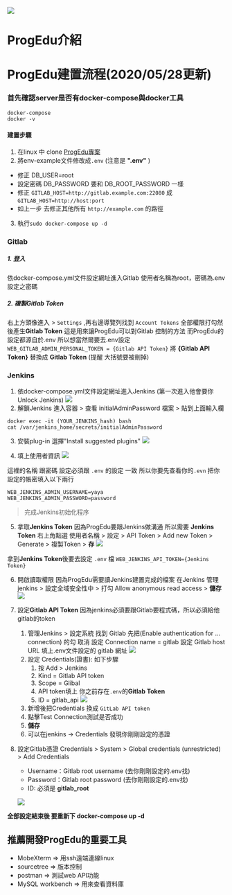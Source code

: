 ![](https://github.com/fcumselab/ProgEdu/blob/developer/server/front/src/assets/img/logo.png)
# ProgEdu介紹

# ProgEdu建置流程(2020/05/28更新)

### 首先確認server是否有docker-compose與docker工具
```
docker-compose  
docker -v
```
#### 建置步驟
1. 在linux 中 clone [ProgEdu專案](https://github.com/fcumselab/ProgEdu)
2. 將env-example文件修改成`.env` (注意是 **".env"** ) 
*  修正 DB_USER=root
*  設定密碼 DB_PASSWORD 要和 DB_ROOT_PASSWORD 一樣 
*  修正 `GITLAB_HOST=http://gitlab.example.com:22080` 成 
   `GITLAB_HOST=http://host:port`
*  如上一步 去修正其他所有 `http://example.com` 的路徑
3. 執行`sudo docker-compose up -d` 

### **Gitlab**
##### 1. 登入
依docker-compose.yml文件設定網址進入Gitlab
使用者名稱為root，密碼為.env設定之密碼 
##### 2. 複製Gitlab Token
右上方頭像進入 > `Settings` ,再右邊導覽列找到 `Account Tokens` 
全部權限打勾然後產生**Gitlab Token** 
這是用來讓ProgEdu可以對Gitlab 控制的方法
而ProgEdu的設定都源自於.env
所以想當然爾要去.env設定 
`WEB_GITLAB_ADMIN_PERSONAL_TOKEN = {Gitlab API Token}`
將 **{Gitlab API Token}** 替換成 **Gitlab Token** (提醒 大括號要被刪掉)

### **Jenkins**  

1. 依docker-compose.yml文件設定網址進入Jenkins (第一次進入他會要你Unlock Jenkins)
![](https://github.com/fcumselab/ProgEdu/blob/developer/readme-images/unlock-jenkins.png)
2. 解鎖Jenkins 進入容器 > 查看 initialAdminPassword 檔案 > 貼到上面輸入欄
```
docker exec -it (YOUR_JENKINS_hash) bash 
cat /var/jenkins_home/secrets/initialAdminPassword
``` 
3. 安裝plug-in 選擇"Install suggested plugins"
![](https://github.com/fcumselab/ProgEdu/blob/developer/readme-images/jenkins-install-plugins.png)  

4. 填上使用者資訊 
![](https://github.com/fcumselab/ProgEdu/blob/developer/readme-images/jenkins-create-admin-user.png)  

這裡的名稱 跟密碼 設定必須跟 `.env` 的設定 一致
所以你要先查看你的`.evn` 把你設定的帳密填入以下兩行
```
WEB_JENKINS_ADMIN_USERNAME=yaya
WEB_JENKINS_ADMIN_PASSWORD=password
```
> 完成Jenkins初始化程序

5. 拿取**Jenkins Token** 
因為ProgEdu要跟Jenkins做溝通 所以需要 **Jenkins Token**
右上角點選 使用者名稱 > 設定 > API Token > Add new Token > Generate > 複製Token > **存**
![](https://github.com/fcumselab/ProgEdu/blob/developer/readme-images/jenkins-token.jpg)  

拿到**Jenkins Token**後要去設定 `.env` 檔
`WEB_JENKINS_API_TOKEN={Jenkins Token}`

6. 開啟讀取權限
因為ProgEdu需要讀Jenkins建置完成的檔案
在Jenkins  管理jenkins > 設定全域安全性中 > 打勾 Allow anonymous read access > **儲存**
![](https://github.com/fcumselab/ProgEdu/blob/developer/readme-images/jenkins-access-control.png)

5. 設定**Gitlab API Token**
因為jenkins必須要跟Gitlab要程式碼，所以必須給他gitlab的token
    1. 管理Jenkins > 設定系統 找到 Gitlab 
    先把(Enable authentication for ... connection) 的勾 取消 
    設定 Connection name = gitlab
    設定 Gitlab host URL 填上.env文件設定的 gitlab 網址
    ![](https://github.com/fcumselab/ProgEdu/blob/developer/readme-images/jenkins-gitlab-api.png)  
    1. 設定 Credentials(證書):  如下步驟
        1. 按 Add > Jenkins
        2. Kind = Gitlab API token
        3. Scope = Glibal
        4. API token填上 你之前存在`.env`的**Gitlab Token**
        5. ID = gitlab_api
        ![](https://github.com/fcumselab/ProgEdu/blob/developer/readme-images/jenkins-credentials.jpg)  
    2. 新增後把Credentials 換成 `GitLab API token` 
    3. 點擊Test Connection測試是否成功
    4. **儲存**
    5. 可以在jenkins -> Credentials 發現你剛剛設定的憑證

6. 設定Gitlab憑證
    Credentials > System > Global credentials (unrestricted) > Add Credentials
    - Username：Gitlab root username (去你剛剛設定的.env找)
    - Password：Gitlab root password (去你剛剛設定的.env找)  
    - ID: 必須是 **gitlab_root**  
    
    ![](https://github.com/fcumselab/ProgEdu/blob/developer/readme-images/jenkins-credentials-gitlab.jpg)

**全部設定結束後 要重新下 docker-compose up -d**


## 推薦開發ProgEdu的重要工具
* MobeXterm => 用ssh遠端連線linux
* sourcetree => 版本控制
* postman => 測試web API功能
* MySQL workbench => 用來查看資料庫
